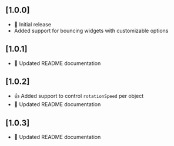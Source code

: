 ## [1.0.0]
- 🎉 Initial release
- Added support for bouncing widgets with customizable options

## [1.0.1]
- 📝 Updated README documentation

## [1.0.2]
- 👍 Added support to control `rotationSpeed` per object
- 📝 Updated README documentation

## [1.0.3]
- 📝 Updated README documentation